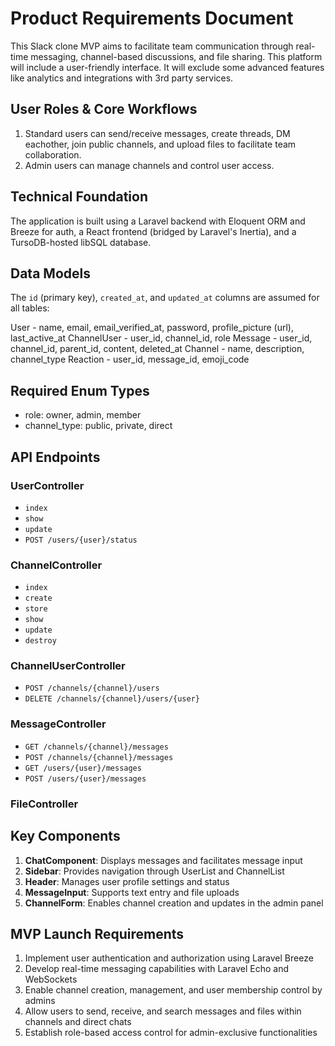 # Product Requirements Document

This Slack clone MVP aims to facilitate team communication through real-time messaging, channel-based discussions, and file sharing. This platform will include a user-friendly interface. It will exclude some advanced features like analytics and integrations with 3rd party services.

## User Roles & Core Workflows

1. Standard users can send/receive messages, create threads, DM eachother, join public channels, and upload files to facilitate team collaboration.
2. Admin users can manage channels and control user access.

## Technical Foundation

The application is built using a Laravel backend with Eloquent ORM and Breeze for auth, a React frontend (bridged by Laravel's Inertia), and a TursoDB-hosted libSQL database.

## Data Models

The `id` (primary key), `created_at`, and `updated_at` columns are assumed for all tables:

User - name, email, email_verified_at, password, profile_picture (url), last_active_at
ChannelUser - user_id, channel_id, role
Message - user_id, channel_id, parent_id, content, deleted_at
Channel - name, description, channel_type 
Reaction - user_id, message_id, emoji_code
<!-- TODO: Workspace - name, channel_id -->
<!-- TODO: File, Emoji -->

## Required Enum Types

- role: owner, admin, member
- channel_type: public, private, direct

## API Endpoints

### UserController

- `index`
- `show`
- `update`
- `POST /users/{user}/status`

### ChannelController

- `index`
- `create`
- `store`
- `show`
- `update`
- `destroy`

### ChannelUserController

- `POST /channels/{channel}/users` 
- `DELETE /channels/{channel}/users/{user}`

### MessageController

- `GET /channels/{channel}/messages`
- `POST /channels/{channel}/messages`
- `GET /users/{user}/messages`
- `POST /users/{user}/messages`

### FileController

<!-- TODO: File, Emoji -->
## Key Components

1. **ChatComponent**: Displays messages and facilitates message input
2. **Sidebar**: Provides navigation through UserList and ChannelList
3. **Header**: Manages user profile settings and status
4. **MessageInput**: Supports text entry and file uploads
5. **ChannelForm**: Enables channel creation and updates in the admin panel

## MVP Launch Requirements

1. Implement user authentication and authorization using Laravel Breeze
2. Develop real-time messaging capabilities with Laravel Echo and WebSockets
3. Enable channel creation, management, and user membership control by admins
4. Allow users to send, receive, and search messages and files within channels and direct chats
5. Establish role-based access control for admin-exclusive functionalities
